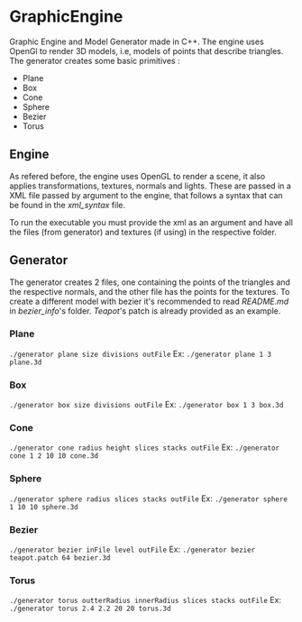 # GraphicEngine

Graphic Engine and Model Generator made in C++. 
The engine uses OpenGl to render 3D models, i.e, models of points that describe triangles.
The generator creates some basic primitives :
- Plane
- Box
- Cone
- Sphere
- Bezier
- Torus

 ## Engine
 
 As refered before, the engine uses OpenGL to render a scene, it also applies transformations, textures, normals and lights. These are passed in a XML file passed by argument to the engine, that follows a syntax that can be found in the *xml_syntax* file.
 
 To run the executable you must provide the xml as an argument and have all the files (from generator) and textures (if using) in the respective folder.
 
 ## Generator
 
 The generator creates 2 files, one containing the points of the triangles and the respective normals, and the other file has the points for the textures.
 To create a different model with bezier it's recommended to read *README.md* in *bezier_info*'s folder. *Teapot*'s patch is already provided as an example.
 
 ### Plane
 `./generator plane size divisions outFile`
 Ex: `./generator plane 1 3 plane.3d`
 
 ### Box
 `./generator box size divisions outFile`
 Ex: `./generator box 1 3 box.3d`
 
 ### Cone
 `./generator cone radius height slices stacks outFile`
 Ex: `./generator cone 1 2 10 10 cone.3d`
 
 ### Sphere
 `./generator sphere radius slices stacks outFile`
 Ex: `./generator sphere 1 10 10 sphere.3d`
 
 ### Bezier
 `./generator bezier inFile level outFile`
 Ex: `./generator bezier teapot.patch 64 bezier.3d`
 
  ### Torus
 `./generator torus outterRadius innerRadius slices stacks outFile`
 Ex: `./generator torus 2.4 2.2 20 20 torus.3d`
 
 
 
